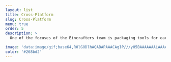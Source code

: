 ```yaml
---
layout: list
title: Cross-Platform
slug: Cross-Platform
menu: true
order: 5
description: >
  One of the focuses of the Bincrafters team is packaging tools for each major platforms in it's native format: DEB and RPM for Linux, MSI and NUPKG for Windows, and Brew Bottles for MAC. 

image: 'data:image/gif;base64,R0lGODlhAQABAPAAACAgIP///yH5BAAAAAAALAAAAAABAAEAAAICRAEAOw=='
color: '#268bd2'
---
```

